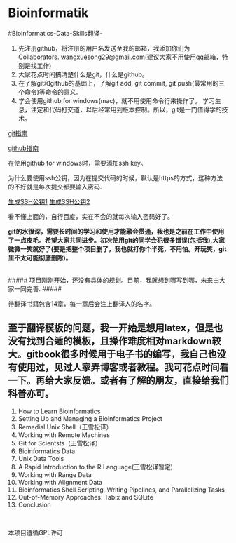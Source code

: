 # Bioinformatik
#Bioinformatics-Data-Skills翻译-



1. 先注册github，将注册的用户名发送至我的邮箱，我添加你们为Collaborators.
	 wangxuesong29@gmail.com(建议大家不用使用qq邮箱，特别是找工作)
2. 大家花点时间搞清楚什么是git，什么是github。
3. 在了解git和github的基础上，了解git add, git commit, git push(最常用的三个命令)等命令的意义。
4. 学会使用github for windows(mac)，就不用使用命令行来操作了。
学习生息，注定和代码打交道，以后经常用到版本控制。所以，git是一门值得学的技术。



[git指南](http://www.liaoxuefeng.com/wiki/0013739516305929606dd18361248578c67b8067c8c017b000)

[github指南](https://www.zhihu.com/question/20070065)


在使用github for windows时，需要添加ssh key。

为什么要使用ssh公钥，因为在提交代码的时候，默认是https的方式，这种方法的不好就是每次提交都要输入密码.

[生成SSH公钥1](https://git-scm.com/book/zh/v1/%E6%9C%8D%E5%8A%A1%E5%99%A8%E4%B8%8A%E7%9A%84-Git-%E7%94%9F%E6%88%90-SSH-%E5%85%AC%E9%92%A5)
[生成SSH公钥2](https://jingyan.baidu.com/article/a65957f4e91ccf24e77f9b11.html)




看不懂上面的，自行百度，实在不会的就每次输入密码好了。

**git的水很深，需要长时间的学习和使用才能融会贯通，我也是之前在工作中使用了一点皮毛。希望大家共同进步。初次使用git的同学会犯很多错误(包括我),大家微微一笑就好了(要是把整个项目删了，我也就打你个半死，不用怕。开玩笑，git里不太可能彻底删除)。**

<br>
##### 项目刚刚开始，还没有具体的规划。目前，我就想到哪写到哪，未来由大家一同完善. #####


待翻译书籍包含14章，每一章后会注上翻译人的名字。
<br>
## 至于翻译模板的问题，我一开始是想用latex，但是也没有找到合适的模板，且操作难度相对markdown较大。gitbook很多时候用于电子书的编写，我自己也没有使用过，见过人家弄博客或者教程。我可花点时间看一下。再给大家反馈。或者有了解的朋友，直接给我们科普亦可。

1. How to Learn Bioinformatics
2. Setting Up and Managing a Bioinformatics Project
3. Remedial Unix Shell（王雪松译）
4. Working with Remote Machines
5. Git for Scientsts（王雪松译）
6. Bioinformatics Data
7. Unix Data Tools
8. A Rapid Introduction to the R Language(王雪松译暂定)
9. Working with Range Data
10. Working with Alignment Data
11. Bioinformatics Shell Scripting, Writing Pipelines, and Parallelizing Tasks
12. Out-of-Memory Approaches: Tabix and SQLite
13. Conclusion
<br>



本项目遵循GPL许可

